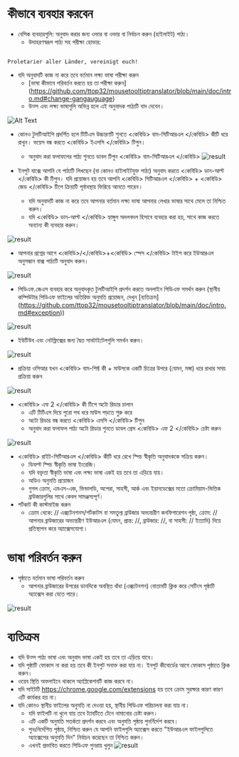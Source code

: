 # কীভাবে ব্যবহার করবেন


- বেসিক ব্যবহারগুলি: অনুবাদ করার জন্য ওভার বা ওভার বা নির্বাচন করুন (হাইলাইট) পাঠ্য।
  - উদাহরণস্বরূপ পাঠ্য সহ পরীক্ষা হোভার:
```console

Proletarier aller Länder, vereinigt euch!

```

  - যদি অনুবাদটি কাজ না করে তবে বর্তমান লক্ষ্য ভাষা পরীক্ষা করুন
    - [ভাষা কীভাবে পরিবর্তন করতে হয় তা পরীক্ষা করুন] (https://github.com/ttop32/mousetooltiptranslator/blob/main/doc/intro.md#change-gangauguage)
    - উত্স এবং লক্ষ্য ভাষাগুলি অভিন্ন হলে এই অনুবাদক পাঠ্যটি বাদ দেবেন।


![Alt Text](/doc/reagre.gif)



- কোনও টুলটিআইপি প্রদর্শিত হলে টিটিএস উচ্চারণটি শুনতে <কেবিডি> বাম-সিটিআরএল </কেবিডি> কীটি ধরে রাখুন। ভয়েস বন্ধ করতে <কেবিডি> ইএসসি </কেবিডি> টিপুন।
  - অনুবাদ করা ফলাফলের পাঠ্য শুনতে ডাবল টিপুন <কেবিডি> বাম-সিটিআরএল </কেবিডি>
![result](/doc/20.gif)



- ইনপুট বাক্সে আপনি যে পাঠ্যটি লিখছেন (বা কোনও হাইলাইটযুক্ত পাঠ্য) অনুবাদ করতে <কেবিডি> ডান-আল্ট </কেবিডি> কী টিপুন। যদি প্রয়োজন হয় তবে আপনি <কেবিডি> সিটিআরএল </কেবিডি> + <কেবিডি> জেড </কেবিডি> টিপে ক্রিয়াটি পূর্বাবস্থায় ফিরিয়ে আনতে পারেন।
  - যদি অনুবাদটি কাজ না করে তবে আপনার বর্তমান লক্ষ্য ভাষা আপনার লেখার ভাষার সাথে মেলে তা নিশ্চিত করুন।
  - যদি <কেবিডি> ডান-আল্ট </কেবিডি> হ্যাঙ্গুল অদলবদল হিসাবে ব্যবহার করা হয়,
সাথে কাজ করতে অন্যান্য কী ব্যবহার করুন।


![result](/doc/11.gif)



- আপনার প্রশ্নের আগে <কেবিডি>/</কেবিডি>+<কেবিডি> স্পেস </কেবিডি> টাইপ করে ইউআরএল অনুসন্ধান বাক্স পাঠ্যটি অনুবাদ করুন।


![result](/doc/21.gif)



- পিডিএফ.জেএস ব্যবহার করে অনুবাদকৃত টুলটিআইপি প্রদর্শন করতে অনলাইন পিডিএফ সমর্থন করুন (স্থানীয় কম্পিউটার পিডিএফ ফাইলের অতিরিক্ত অনুমতি প্রয়োজন, দেখুন [ব্যতিক্রম] (https://github.com/ttop32/mousetooltiptranslator/blob/main/doc/intro.md#exception))


![result](/doc/12.gif)



- ইউটিউব এবং নেটফ্লিক্সের জন্য দ্বৈত সাবটাইটেলগুলি সমর্থন করুন।


![result](/doc/16.gif)



- প্রক্রিয়া ওসিআর যখন <কেবিডি> বাম-শিফ্ট </kbd> কী + মাউসকে একটি চিত্রের উপরে (যেমন, মঙ্গা) ধরে রাখার সময় প্রক্রিয়া করুন


![result](/doc/15.gif)



- <কেবিডি> এফ 2 </কেবিডি> কী টিপে অটো রিডার চালান
  - এটি টিটিএস দিয়ে পুরো পথ ধরে মাউস পড়তে শুরু করে
  - অটো রিডার বন্ধ করতে <কেবিডি> এসসি </কেবিডি> টিপুন
  - অনুবাদ করা ফলাফল পাঠ্য অটো রিডার শুনতে ডাবল প্রেস <কেবিডি> এফ 2 </কেবিডি> চেষ্টা করুন


![result](/doc/30.gif)



- <কেবিডি> রাইট-সিটিআরএল </কেবিডি> কীটি ধরে রেখে স্পিচ স্বীকৃতি অনুবাদককে সক্রিয় করুন।
  - ডিফল্ট স্পিচ স্বীকৃতি ভাষা ইংরেজি।
  - যদি বক্তৃতা স্বীকৃতি ভাষা এবং লক্ষ্য ভাষা একই হয় তবে তা এড়িয়ে যায়।
  - অডিও অনুমতি প্রয়োজন
  - গুগল ক্রোম, এমএস-এজ, ভিভালডি, অপেরা, সাহসী, আর্ক এবং ইয়ানডেক্সের মতো ক্রোমিয়াম-ভিত্তিক ব্রাউজারগুলির সাথে কেবল সামঞ্জস্যপূর্ণ।
- শর্টকাট কী কাস্টমাইজ করুন
  - ক্রোম থেকে: // এক্সটেনশনস/শর্টকাটস বা সমতুল্য ব্রাউজার অভ্যন্তরীণ কনফিগারেশন পৃষ্ঠা, ক্রোম: // আপনার ব্রাউজারের অভ্যন্তরীণ ইউআরএল (যেমন, প্রান্ত: //, ব্রাউজার: //, বা সাহসী: // ইত্যাদি) দিয়ে প্রতিস্থাপন করে অ্যাক্সেসযোগ্য।
# ভাষা পরিবর্তন করুন
- পৃষ্ঠাতে বর্তমান ভাষা পরিবর্তন করুন
  - আপনার ব্রাউজারের উপরের ডানদিকে অবস্থিত ধাঁধা (এক্সটেনশন) বোতামটি ক্লিক করে সেটিংস পৃষ্ঠাটি অ্যাক্সেস করা যেতে পারে।


![result](/doc/14.gif)





# ব্যতিক্রম


- যদি উত্স পাঠ্য ভাষা এবং অনুবাদ ভাষা একই হয় তবে তা এড়িয়ে যাবে।
- যদি পৃষ্ঠাটি ফোকাস না করা হয় তবে কী ইনপুট সনাক্ত করা যায় না।
ইনপুট কীবোর্ডের আগে ফোকাস পৃষ্ঠাতে ক্লিক করুন।
- ওয়েব স্থিতি অফলাইনে থাকলে অ্যাপ্লিকেশনটি কাজ করবে না।
- যদি সাইটটি <https://chrome.google.com/extensions> হয় তবে ক্রোম সুরক্ষার কারণ কারণ এটি কার্যকর হয় না।
- যদি কোনও স্থানীয় ফাইলের অনুমতি না দেওয়া হয়, স্থানীয় পিডিএফ পরিচালনা করা যায় না।
  - যদি ফাইলটি না খুলে যায় তবে ট্যাবটিতে টেনে নামানোর চেষ্টা করুন।
  - এটি একটি অনুমতি সতর্কতা প্রদর্শন করবে এবং অনুমতি পৃষ্ঠায় পুনর্নির্দেশ করবে।
  - পুনঃনির্দেশিত পৃষ্ঠায়, নিশ্চিত করুন যে আপনি ফাইলগুলি অ্যাক্সেস করতে "ইউআরএল ফাইলগুলিতে অ্যাক্সেসের অনুমতি দিন" নির্বাচন করেছেন তা নিশ্চিত করুন।
  - এখনই প্রভাবিত করতে পিডিএফ পুনরায় খুলুন
![result](/doc/10.gif)
